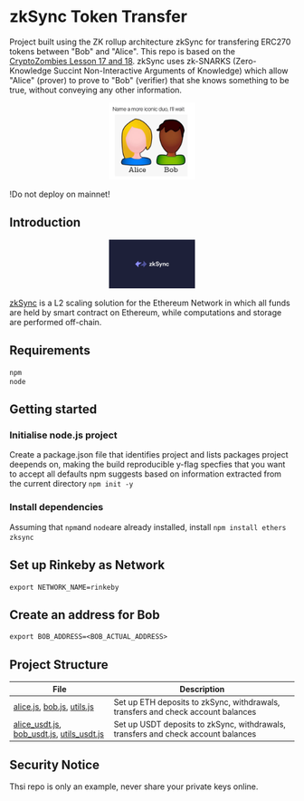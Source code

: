 # zkSync Token Transfer
Project built using the ZK rollup architecture zkSync for transfering ERC270 tokens between "Bob" and "Alice". This repo is based on the [CryptoZombies Lesson 17 and 18](https://cryptozombies.io/). zkSync uses zk-SNARKS (Zero-Knowledge Succint Non-Interactive Arguments of Knowledge) which allow "Alice" (prover) to prove to "Bob" (verifier) that she knows something to be true, without conveying any other information. 

<p align="center">
<img src=https://github.com/agathakry/zkSync/blob/main/assets/bob%20alice.jpg width="30%">
</p>

!Do not deploy on mainnet!

## Introduction 

<p align="center">
<img src=https://github.com/agathakry/zkSync/blob/main/assets/zksynclogo.png width="30%">
</p>

[zkSync](https://zksync.io/) is a L2 scaling solution for the Ethereum Network in which all funds are held by smart contract on Ethereum, while computations and storage are performed off-chain. 

## Requirements 
``` 
npm
node 
```

## Getting started 
### Initialise node.js project
Create a package.json file that identifies project and lists packages project deepends on, making the build reproducible 
y-flag specfies that you want to accept all defaults npm suggests based on information extracted from the current directory 
```npm init -y```

### Install dependencies
Assuming that ```npm```and ```node```are already installed, install 
```npm install ethers zksync ```

## Set up Rinkeby as Network 
```
export NETWORK_NAME=rinkeby
```

## Create an address for Bob 
```
export BOB_ADDRESS=<BOB_ACTUAL_ADDRESS>
```

## Project Structure

| File | Description | 
| ----- | ---------- | 
| [alice.js](https://github.com/agathakry/zkSync/blob/main/src/alice.js), [bob.js](https://github.com/agathakry/zkSync/blob/main/src/bob.js), [utils.js](https://github.com/agathakry/zkSync/blob/main/src/utils.js) | Set up ETH deposits to zkSync, withdrawals, transfers and check account balances | 
| [alice_usdt.js](https://github.com/agathakry/zkSync/blob/main/src/alice_usdt.js), [bob_usdt.js](https://github.com/agathakry/zkSync/blob/main/src/bob_usdt.js), [utils_usdt.js](https://github.com/agathakry/zkSync/blob/main/src/utils_usdt.js) | Set up USDT deposits to zkSync, withdrawals, transfers and check account balances | 


## Security Notice
Thsi repo is only an example, never share your private keys online. 